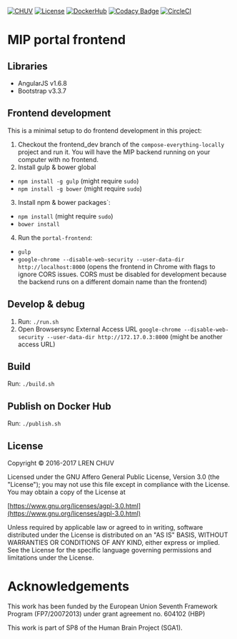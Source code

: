 [![CHUV](https://img.shields.io/badge/CHUV-LREN-AF4C64.svg)](https://www.unil.ch/lren/en/home.html) [![License](https://img.shields.io/badge/license-AGPL--3.0-blue.svg)](https://www.gnu.org/licenses/agpl-3.0.html) [![DockerHub](https://img.shields.io/badge/docker-hbpmip%2Fportal--frontend-008bb8.svg)](https://hub.docker.com/r/hbpmip/portal-frontend/) [![Codacy Badge](https://api.codacy.com/project/badge/Grade/9143f566eca64ffbb06258c61fb64ea0)](https://www.codacy.com/app/hbp-mip/portal-frontend?utm_source=github.com&amp;utm_medium=referral&amp;utm_content=LREN-CHUV/portal-frontend&amp;utm_campaign=Badge_Grade) [![CircleCI](https://circleci.com/gh/LREN-CHUV/portal-frontend/tree/master.svg?style=svg)](https://circleci.com/gh/LREN-CHUV/portal-frontend/tree/master)

# MIP portal frontend

## Libraries
- AngularJS v1.6.8
- Bootstrap v3.3.7

## Frontend development
This is a minimal setup to do frontend development in this project:
1. Checkout the frontend_dev branch of the `compose-everything-locally` project and run it. You will have the MIP backend running on your computer with no frontend.
2. Install gulp & bower global
  * `npm install -g gulp` (might require `sudo`)
  * `npm install -g bower` (might require `sudo`)
3. Install npm & bower packages`:
  * `npm install` (might require `sudo`)
  * `bower install`
4. Run the `portal-frontend`:
  * `gulp`
  * `google-chrome --disable-web-security --user-data-dir http://localhost:8000` (opens the frontend in Chrome with flags to ignore CORS issues. CORS must be disabled for development because the backend runs on a different domain name than the frontend)

## Develop & debug
1. Run: `./run.sh`
2. Open Browsersync External Access URL `google-chrome --disable-web-security --user-data-dir http://172.17.0.3:8000` 
(might be another access URL)

## Build

Run: `./build.sh`

## Publish on Docker Hub

Run: `./publish.sh`

## License

Copyright © 2016-2017 LREN CHUV

Licensed under the GNU Affero General Public License, Version 3.0 (the "License");
you may not use this file except in compliance with the License.
You may obtain a copy of the License at

   [https://www.gnu.org/licenses/agpl-3.0.html](https://www.gnu.org/licenses/agpl-3.0.html)

Unless required by applicable law or agreed to in writing, software
distributed under the License is distributed on an "AS IS" BASIS,
WITHOUT WARRANTIES OR CONDITIONS OF ANY KIND, either express or implied.
See the License for the specific language governing permissions and
limitations under the License.

# Acknowledgements

This work has been funded by the European Union Seventh Framework Program (FP7/2007­2013) under grant agreement no. 604102 (HBP)

This work is part of SP8 of the Human Brain Project (SGA1).
